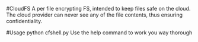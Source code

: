 #CloudFS
A per file encrypting FS, intended to keep files safe on the cloud. The cloud provider can never see any of the file contents, thus ensuring confidentiality.


#Usage
python cfshell.py
Use the help command to work you way thorough
